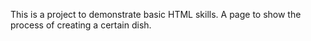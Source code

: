 This is a project to demonstrate basic HTML skills.
A page to show the process of creating a certain dish.
